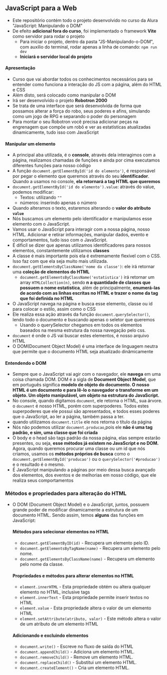 ## JavaScript para a Web

- Este repositório contém todo o projeto desenvolvido no curso da Alura "JavaScript: Manipulando o DOM"
- De efeito __adicional fora do curso__, foi implementado o framework __Vite__ como servidor para rodar o projeto
  - Para iniciar o projeto, dentro da pasta "JS-Manipulando-o-DOM", com auxilio do terminal, rodar apenas a linha de comando: ```npm run dev```
  - __Iniciará o servidor local do projeto__

#### Apresentação

- Curso que vai abordar todos os conhecimentos necessários para se entender como funciona a interação do JS com a página, além do HTML e CSS
- Além disto, será colocado como manipular o DOM
- Irá ser desenvolvido o projeto __Robotron 2000__
- Se trata de uma interface que será desenvolvida de forma que possamos alterar a força do robo, seus poderes e afins, simulando como um jogo de RPG e separando o poder do personagem
- Para montar o seu Robotron você precisa adicionar peças na engrenagem que compõe um robô e ver as estatísticas atualizadas dinamicamente, tudo isso com JavaScript

#### Manipular um elemento

- A principal aba utilizada, é o __console__, através dela interagimos com a página, realizamos chamadas de funções e ainda por cima executamos diferentes funções para nosso código
- A função ```document.getElementById('id do elemento')```, é responsável por pegar o elemento que queremos através do seu __identificador__. Quando a usamos no console, __ela retornará a tag HTML que queremos__
- ```document.getElementById('id do elemento').value```: através do value, podemos modificar:
  - Textos: utilizando ```""```
  - números: inserindo apenas o número
- Quando alteramos o texto, estaremos alterando o __valor do atributo ```value```__
- Nós buscamos um elemento pelo identificador e manipulamos esse elemento com o JavaScript.
- Vamos usar o JavaScript para interagir com a nossa página, nosso HTML. Adicionar e retirar informações, manipular dados, evento e comportamentos, tudo isso com o JavaScript.
- É dificíl se dizer que apenas utilizamos identificadores para nossos elementos, constantemente utilizamos __classes__
- A classe é mais importante pois ela é extremamente flexível com o CSS. Isso faz com que ela seja muito mais utilizada.
- ```document.getElementsByClassName('nome da classe')```:  ele irá retornar uma __coleção de elementos do HTML__
  - ```document.getElementsByClassName('estatistica')``` irá retornar um array ```HTMLCollection(n)```, sendo __n a quantidade de classes que possuem o nome estatistica__, além de principalmente, __enumerá-las de acordo com as linhas escritas no HTML e trazer o nome da tag que foi definida no HTML__
- O JavaScript navega na página e busca esse elemento, classe ou id para colocar o estilo, assim como o CSS
- Ele realiza essa ação através da função ```document.querySelector()```, lendo todo o documento e buscando apenas o seletor que queremos
  - Usando o querySelector chegamos em todos os elementos baseados na mesma estrutura da nossa navegação pelo css.
- ```document``` é onde o JS vai buscar estes elementos, é nosso arquivo HTML
- O DOM(Document Object Model) é uma interface de linguagem neutra que permite que o documento HTML seja atualizado dinâmicamente

#### Entendendo o DOM

- Sempre que o JavaScript vai agir com o navegador, ele __navega__ em uma coisa chamada DOM. DOM é a sigla de __Document Object Model__, que em português significa __modelo de objeto do documento. O nosso HTML é um documento e para lê-lo o navegador o transforme em um objeto. Um objeto manipulável, um objeto na estrutura do JavaScript.__
- No console, quando digitamos ```document```, ele retorna o HTML, sua árvore. o ```document``` é nosso HTML, porém com superpoderes. Todos estes superpoderes que ele possui são apresentados, e todos esses poderes que o JavaScript, ao ler a página, também passa a ter.
- quando utilizamos ```document.title``` ele nos retorna o título da página
- Nós não podemos utilizar ```document.producao```,pois ele __não é uma tag padrão, e sim, uma classe que foi criada__
- O body e o head são tags padrão da nossa página, elas sempre estarão presentes, ou seja, __esse métodos já existem no JavaScript e no DOM.__ Agora, quando queremos procurar uma classe ou um id que nós criamos, usamos os __métodos próprios de busca__ como o ```document.getElementById('producao')``` ou o ```querySelector('#producao')``` e o resultado é o mesmo.
- É JavaScript manipulando a páginas por meio dessa busca avançado dos elementos, dos eventos e de melhorias em nosso código, que ele realiza seus comportamentos

### Métodos e propriedades para alteração do HTML
- O DOM (Document Object Model) e o JavaScript, juntos, possuem grande poder de modificar dinamicamente a estrutura de um documento HTML. Sendo assim, temos __alguns__ das funções em JavaScript:
    #### Métodos para selecionar elementos no HTML
    - ```document.getElementByID(id)``` - Recupera um elemento pelo ID.
    - ```document.getElementsByTagName(name)``` - Recupera um elemento pelo nome.
    - ```document.getElementsByClassName(name)``` - Recupera um elemento pelo nome da classe.
    #### Propriedades e métodos para alterar elementos no HTML
    - ```element.innerHTML``` - Esta propriedade obtém ou altera qualquer elemento no HTML, inclusive tags
    - ```element.innerText``` - Esta propriedade permite inserir textos no HTML
    - ```element.value``` - Esta propriedade altera o valor de um elemento HTML
    - ```element.setAttribute(atributo, valor)``` -  Este método altera o valor de um atributo de um elemento HTML
    #### Adicionando e excluindo elementos
    - ```document.write()``` - Escreve no fluxo de saída do HTML
    - ```document.appendChild()``` - Adiciona um elemento HTML.
    - ```document.removeChild()``` - Remove um elemento HTML.   
    - ```document.replaceChild()``` - Substitui um elemento HTML.
    - ```document.createElement()``` - Cria um elemento HTML.